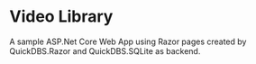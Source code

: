 # Video Library
A sample ASP.Net Core Web App using Razor pages created by QuickDBS.Razor and QuickDBS.SQLite as backend.
